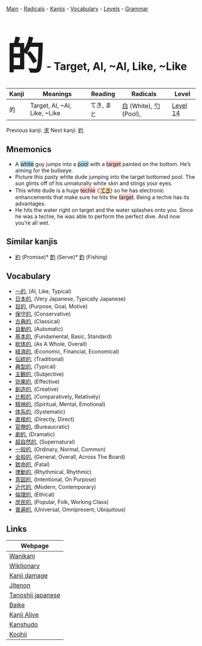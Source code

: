 <style> bigfont {font-size: 100px}</style>
[Main](../index.md) -
[Radicals](../radicals.md) -
[Kanjis](../kanjis.md) -
[Vocabulary](../vocabulary.md) -
[Levels](../levels.md) -
[Grammar](../grammar.md)
# <bigfont> 的</bigfont> - Target, Al, ~Al, Like, ~Like 

| Kanji | Meanings | Reading | Radicals | Level |
| --- | --- | --- | --- | --- |
| 的 | Target, Al, ~Al, Like, ~Like | てき, まと | [白](../radicals/白.md) (White), [勺](../radicals/勺.md) (Pool),  | [Level 14](../levels/wk_level14.md) |

Previous kanji: [求](求.md) Next kanji: [約](約.md) 

## Mnemonics
 * A <span style="background-color:#ADD8E6"> white</span> guy jumps into a <span style="background-color:#ADD8E6"> pool</span> with a <span style="background-color:#ffcccb"> target</span> painted on the bottom. He’s aiming for the bullseye.
* Picture this pasty white dude jumping into the target bottomed pool. The sun glints off of his unnaturally white skin and stings your eyes.
* This white dude is a huge <span style="background-color:#ffcccb"> techie</span> (<span style="background-color:#fed8b1"> [てき](https://jisho.org/search/てき)</span>) so he has electronic enhancements that make sure he hits the <span style="background-color:#ffcccb"> target</span>. Being a techie has its advantages.
* He hits the water right on target and the water splashes onto you. Since he was a techie, he was able to perform the perfect dive. And now you’re all wet.


## Similar kanjis
 * [約](約.md) (Promise)* [酌](酌.md) (Serve)* [釣](釣.md) (Fishing)


## Vocabulary
 * [〜的](../vocabulary/的.md), (Al, Like, Typical)
* [日本的](../vocabulary/的.md), (Very Japanese, Typically Japanese)
* [目的](../vocabulary/的.md), (Purpose, Goal, Motive)
* [保守的](../vocabulary/的.md), (Conservative)
* [古典的](../vocabulary/的.md), (Classical)
* [自動的](../vocabulary/的.md), (Automatic)
* [基本的](../vocabulary/的.md), (Fundamental, Basic, Standard)
* [総体的](../vocabulary/的.md), (As A Whole, Overall)
* [経済的](../vocabulary/的.md), (Economic, Financial, Economical)
* [伝統的](../vocabulary/的.md), (Traditional)
* [典型的](../vocabulary/的.md), (Typical)
* [主観的](../vocabulary/的.md), (Subjective)
* [効果的](../vocabulary/的.md), (Effective)
* [創造的](../vocabulary/的.md), (Creative)
* [比較的](../vocabulary/的.md), (Comparatively, Relatively)
* [精神的](../vocabulary/的.md), (Spiritual, Mental, Emotional)
* [体系的](../vocabulary/的.md), (Systematic)
* [直接的](../vocabulary/的.md), (Directly, Direct)
* [官僚的](../vocabulary/的.md), (Bureaucratic)
* [劇的](../vocabulary/的.md), (Dramatic)
* [超自然的](../vocabulary/的.md), (Supernatural)
* [一般的](../vocabulary/的.md), (Ordinary, Normal, Common)
* [全般的](../vocabulary/的.md), (General, Overall, Across The Board)
* [致命的](../vocabulary/的.md), (Fatal)
* [律動的](../vocabulary/的.md), (Rhythmical, Rhythmic)
* [意図的](../vocabulary/的.md), (Intentional, On Purpose)
* [近代的](../vocabulary/的.md), (Modern, Contemporary)
* [倫理的](../vocabulary/的.md), (Ethical)
* [庶民的](../vocabulary/的.md), (Popular, Folk, Working Class)
* [普遍的](../vocabulary/的.md), (Universal, Omnipresent, Ubiquitous)



## Links 

| Webpage |
| --- |
| [Wanikani          ](https://www.wanikani.com/kanji/的) |
| [Wiktionary        ](https://en.wiktionary.org/wiki/的) |
| [Kanji damage      ](http://www.kanjidamage.com/kanji/search?utf8=✓&q=的) |
| [Jitenon           ](https://jitenon.com/kanji/的) |
| [Tanoshii japanese ](https://www.tanoshiijapanese.com/dictionary/kanji.cfm?k=的) |
| [Baike             ](https://baike.baidu.com/item/的) |
| [Kanji Alive       ](https://app.kanjialive.com/的) |
| [Kanshudo          ](https://www.kanshudo.com/searchmn?q=的) |
| [Koohii            ](https://kanji.koohii.com/study/kanji/的) |
